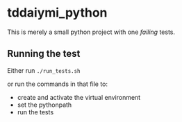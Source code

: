 # tddaiymi_python

This is merely a small python project with one _failing_ tests. 

## Running the test

Either run `./run_tests.sh`

or run the commands in that file to:

* create and activate the virtual environment
* set the pythonpath
* run the tests 

